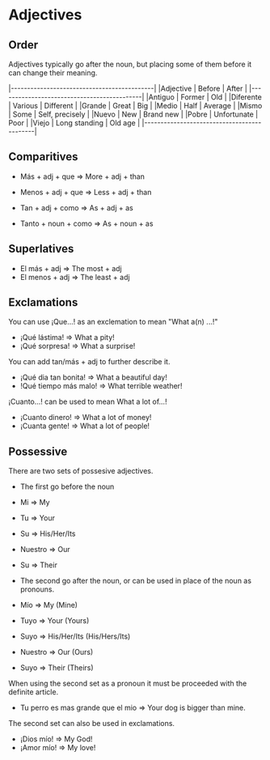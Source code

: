 Adjectives
==========

Order
-----

Adjectives typically go after the noun, but placing some of them before it can change their meaning.

 |--------------------------------------------|
 |Adjective | Before        | After           |
 |--------------------------------------------|
 |Antiguo   | Former        | Old             |
 |Diferente | Various       | Different       |
 |Grande    | Great         | Big             |
 |Medio     | Half          | Average         |
 |Mismo     | Some          | Self, precisely |
 |Nuevo     | New           | Brand new       |
 |Pobre     | Unfortunate   | Poor            |
 |Viejo     | Long standing | Old age         |
 |--------------------------------------------|

Comparitives
------------

 - Más + adj + que => More + adj + than
 - Menos + adj + que => Less + adj + than

 - Tan + adj + como => As + adj + as
 - Tanto + noun + como => As + noun + as

Superlatives
------------
 - El más + adj => The most + adj
 - El menos + adj => The least + adj

Exclamations
------------

You can use ¡Que...! as an exclemation to mean "What a(n) ...!"

 - ¡Qué lástima! => What a pity!
 - ¡Qué sorpresa! => What a surprise!

You can add tan/más + adj to further describe it.

 - ¡Qué dia tan bonita! => What a beautiful day!
 - !Qué tiempo más malo! => What terrible weather!

¡Cuanto...! can be used to mean What a lot of...!

 - ¡Cuanto dinero! => What a lot of money!
 - ¡Cuanta gente! => What a lot of people!

Possessive
----------

There are two sets of possesive adjectives.

 - The first go before the noun

  - Mi => My
  - Tu => Your
  - Su => His/Her/Its
  - Nuestro => Our
  - Su => Their


 - The second go after the noun, or can be used in place of the noun as pronouns.

  - Mío => My (Mine)
  - Tuyo => Your (Yours)
  - Suyo => His/Her/Its (His/Hers/Its)
  - Nuestro => Our (Ours)
  - Suyo => Their (Theirs)

When using the second set as a pronoun it must be proceeded with the definite article.

 - Tu perro es mas grande que el mio => Your dog is bigger than mine.

The second set can also be used in exclamations.

 - ¡Dios mío! => My God!
 - ¡Amor mío! => My love!


